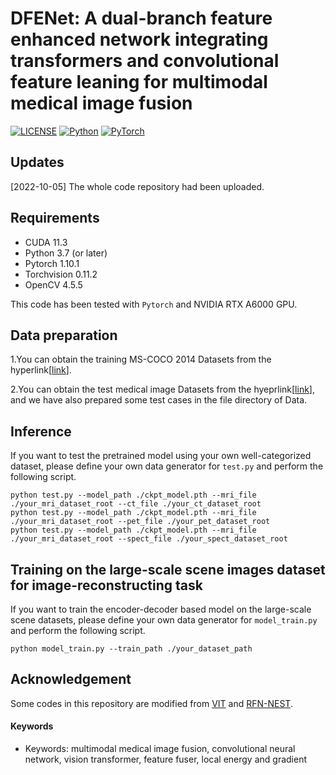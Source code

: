 # DFENet: A dual-branch feature enhanced network integrating transformers and convolutional feature leaning for multimodal medical image fusion


[![LICENSE](https://img.shields.io/badge/license-MIT-green)](https://github.com/wdhudiekou/UMF-CMGR/blob/main/LICENSE)
[![Python](https://img.shields.io/badge/python-3.7-blue.svg)](https://www.python.org/)
[![PyTorch](https://img.shields.io/badge/pytorch-1.6.0-%237732a8)](https://pytorch.org/)


## Updates
[2022-10-05] The whole code repository had been uploaded.


## Requirements
- CUDA 11.3
- Python 3.7 (or later)
- Pytorch 1.10.1
- Torchvision 0.11.2
- OpenCV 4.5.5


This code has been tested with `Pytorch` and NVIDIA RTX A6000 GPU.


## Data preparation
1.You can obtain the training MS-COCO 2014 Datasets from the hyperlink[[link](https://cocodataset.org/#download)].

2.You can obtain the test medical image Datasets from the hyeprlink[[link](www.med.harvard.edu/AANIIB/home.html)], and we have also prepared some test cases in the file directory of Data.


## Inference
If you want to test the pretrained model using your own well-categorized dataset, please define your own data generator for `test.py` and perform the following script.
```
python test.py --model_path ./ckpt_model.pth --mri_file ./your_mri_dataset_root --ct_file ./your_ct_dataset_root
python test.py --model_path ./ckpt_model.pth --mri_file ./your_mri_dataset_root --pet_file ./your_pet_dataset_root
python test.py --model_path ./ckpt_model.pth --mri_file ./your_mri_dataset_root --spect_file ./your_spect_dataset_root
```


## Training on the large-scale scene images dataset for image-reconstructing task
If you want to train the encoder-decoder based model on the large-scale scene datasets, please define your own data generator for `model_train.py` and perform the following script.
```
python model_train.py --train_path ./your_dataset_path
```


## Acknowledgement
Some codes in this repository are modified from [VIT](https://github.com/WZMIAOMIAO/deep-learning-for-image-processing/tree/master/pytorch_classification/vision_transformer) and [RFN-NEST](https://github.com/hli1221/imagefusion-rfn-nest).


#### Keywords
* Keywords: multimodal medical image fusion, convolutional neural network, vision transformer, feature fuser, local energy and gradient





